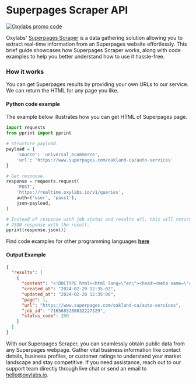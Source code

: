 # Superpages Scraper API

[![Oxylabs promo code](https://user-images.githubusercontent.com/129506779/250792357-8289e25e-9c36-4dc0-a5e2-2706db797bb5.png)](https://oxylabs.go2cloud.org/aff_c?offer_id=7&aff_id=877&url_id=112)

Oxylabs' [Superpages Scraper](https://oxylabs.io/products/scraper-api/web/superpages?utm_source=github&utm_medium=repositories&utm_campaign=product) is a data gathering solution allowing you to extract real-time information from an Superpages website effortlessly. This brief guide showcases how Superpages Scraper works, along with code examples to help you better understand how to use it hassle-free.

### How it works

You can get Superpages results by providing your own URLs to our service. We can return the HTML for any page you like.

#### Python code example

The example below illustrates how you can get HTML of Superpages page.

```python
import requests
from pprint import pprint

# Structure payload.
payload = {
    'source': 'universal_ecommerce',
    'url': 'https://www.superpages.com/oakland-ca/auto-services'
}

# Get response.
response = requests.request(
    'POST',
    'https://realtime.oxylabs.io/v1/queries',
    auth=('user', 'pass1'),
    json=payload,
)

# Instead of response with job status and results url, this will return the
# JSON response with the result.
pprint(response.json())
```
Find code examples for other programming languages [**here**](https://github.com/oxylabs/superpages-scraper/tree/main/code%20examples)

#### Output Example
```json
{
  "results": [
    {
      "content": "<!DOCTYPE html><html lang=\"en\"><head><meta name=\"charset\" content=\"utf-8\"><meta http-equiv=\"X-UA-Com ... </html>",
      "created_at": "2024-02-20 12:35:02",
      "updated_at": "2024-02-20 12:35:06",
      "page": 1,
      "url": "https://www.superpages.com/oakland-ca/auto-services",
      "job_id": "7165685280832227329",
      "status_code": 200
    }
  ]
}
```
With our Superpages Scraper, you can seamlessly obtain public data from any Superpages webpage. Gather vital business information like contact details, business profiles, or customer ratings to understand your market landscape and stay competitive. If you need assistance, reach out to our support team directly through live chat or send an email to hello@oxylabs.io.